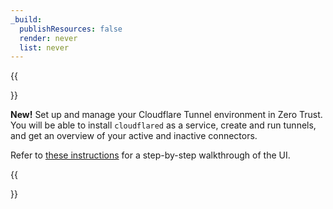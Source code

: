 ```yaml
---
_build:
  publishResources: false
  render: never
  list: never
---
```


{{<Aside type="warning">}}

**New!** Set up and manage your Cloudflare Tunnel environment in Zero Trust. You will be able to install `cloudflared` as a service, create and run tunnels, and get an overview of your active and inactive connectors.

Refer to [these instructions](/cloudflare-one/connections/connect-networks/install-and-setup/tunnel-guide/) for a step-by-step walkthrough of the UI.

{{</Aside>}}
